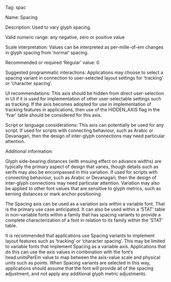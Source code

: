 Tag: spac

Name: Spacing

Description: Used to vary glyph spacing.

Valid numeric range: any negative, zero or positive value

Scale interpretation: Values can be interpreted as per-mille-of-em changes in glyph spacing from ‘normal’ spacing.

Recommended or required ‘Regular’ value: 0

Suggested programmatic interactions: Applications may choose to select a spacing variant in connection to user-selected layout settings for ‘tracking’ or ‘character spacing’.

UI recommendations: This axis should be hidden from direct user-selection in UI if it is used for implementation of other user-selectable settings such as tracking. If the axis becomes adopted for use in implementation of tracking features in applications, then use of the HIDDEN_AXIS flag in the 'fvar' table should be considered for this axis.

Script or language considerations: This axis can potentially be used for any script. If used for scripts with connecting behaviour, such as Arabic or Devanagari, then the design of inter-glyph connections may need particular attention.

Additional information:

Glyph side-bearing distances (with ensuing effect on advance widths) are typically the primary aspect of design that varies, though details such as serifs may also be encompassed in this variation. If used for scripts with connecting behaviour, such as Arabic or Devanagari, then the design of inter-glyph connections may need particular attention. Variation may also be applied to other font values that are sensitive to glyph metrics, such as kerning distances or mark anchor positioning.

The Spacing axis can be used as a variation axis within a variable font. That is the primary use case anticipated. It can also be used within a ‘STAT’ table in non-variable fonts within a family that has spacing variants to provide a complete characterization of a font in relation to its family within the ‘STAT’ table.

It is recommended that applications use Spacing variants to implement layout features such as ‘tracking’ or ‘character spacing’. This may be limited to variable fonts that implement Spacing as a variable axis. Applications that do this can use the axis values in combination with the font’s head.unitsPerEm value to map between the axis-value scale and physical units such as points. When Spacing variants are selected in this way, applications should assume that the font will provide all of the spacing adjustment, and not apply any additional glyph metric adjustments.
